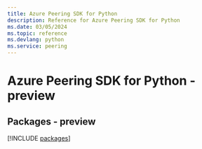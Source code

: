```yaml
---
title: Azure Peering SDK for Python
description: Reference for Azure Peering SDK for Python
ms.date: 03/05/2024
ms.topic: reference
ms.devlang: python
ms.service: peering
---
```

# Azure Peering SDK for Python - preview
## Packages - preview
[!INCLUDE [packages](peering-index.md)]